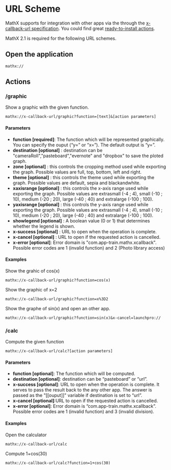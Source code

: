 # URL Scheme

MathX supports for integration with other apps via the through the [x-callback-url specification](http://x-callback-url.com/). You could find great [ready-to-install actions](actions.md).

MathX 2.1 is required for the following URL schemes.

## Open the application

```
mathx://
```

## Actions

### /graphic

Show a graphic with the given function.

```
mathx://x-callback-url/graphic?function=[text]&[action parameters]
```

#### Parameters

- **function [required]**: The function which will be represented graphically. You can specify the ouput (“y=” or “x=”). The default output is “y=”.
- **destination [optional]** : destination can be "cameraRoll","pasteboard","evernote" and "dropbox" to save the ploted graph.
- **zone [optional]** : this controls the cropping method used while exporting the graph. Possible values are full, top, bottom, left and right.
- **theme [optional]** : this controls the theme used while exporting the graph. Possible values are default, sepia and blackandwhite.
- **xaxisrange [optional]** : this controls the x-axis range used while exporting the graph. Possible values are extrasmall (-4 ; 4), small (-10 ; 10), medium (-20 ; 20), large (-40 ; 40) and extralarge (-100 ; 100).
- **yaxisrange [optional]** : this controls the y-axis range used while exporting the graph. Possible values are extrasmall (-4 ; 4), small (-10 ; 10), medium (-20 ; 20), large (-40 ; 40) and extralarge (-100 ; 100).
- **showlegend [optional]** : A boolean value (0 or 1) that determines whether the legend is shown.
- **x-success [optional]** : URL to open when the operation is complete.
- **x-cancel [optional]** : URL to open if the requested action is cancelled.
- **x-error [optional]**: Error domain is "com.app-train.mathx.xcallback". Possible error codes are 1 (invalid function) and 2 (Photo library access)

#### Examples

Show the grahic of cos(x)

```
mathx://x-callback-url/graphic?function=cos(x)
```

Show the graphic of x=2

```
mathx://x-callback-url/graphic?function=x%3D2
```

Show the graphe of sin(x) and open an other app.

```
mathx://x-callback-url/graphic?function=sin(x)&x-cancel=launchpro://
```

### /calc

Compute the given function

```
mathx://x-callback-url/calc?[action parameters]
```

#### Parameters

- **function [optional]**: The function which will be computed.
- **destination [optional]**: destination can be “pasteboard” or “url”.
- **x-success [optional]**: URL to open when the operation is complete. It serves to pass the result back to the any other app. The answer is passed as the "[[ouput]]" variable if destination is set to “url”.
- **x-cancel [optional]**:URL to open if the requested action is cancelled.
- **x-error [optional]**: Error domain is “com.app-train.mathx.xcallback”. Possible error codes are 1 (invalid function) and 3 (invalid division).

#### Examples

Open the calculator

```
mathx://x-callback-url/calc
```

Compute 1+cos(30)

```
mathx://x-callback-url/calc?function=1+cos(30)
```
